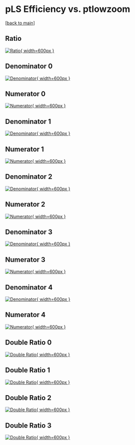# pLS Efficiency vs. ptlowzoom

[[back to main](./)]



## Ratio

[![Ratio](../mtv/var/pLS_base_321_1_eff_ptlowzoom.png){ width=600px }](../mtv/var/pLS_base_321_1_eff_ptlowzoom.pdf)

## Denominator 0

[![Denominator](../mtv/den/pLS_base_321_1_eff_ptlowzoom_den0.png){ width=600px }](../mtv/den/pLS_base_321_1_eff_ptlowzoom_den0.pdf)

## Numerator 0

[![Numerator](../mtv/num/pLS_base_321_1_eff_ptlowzoom_num0.png){ width=600px }](../mtv/num/pLS_base_321_1_eff_ptlowzoom_num0.pdf)

## Denominator 1

[![Denominator](../mtv/den/pLS_base_321_1_eff_ptlowzoom_den1.png){ width=600px }](../mtv/den/pLS_base_321_1_eff_ptlowzoom_den1.pdf)

## Numerator 1

[![Numerator](../mtv/num/pLS_base_321_1_eff_ptlowzoom_num1.png){ width=600px }](../mtv/num/pLS_base_321_1_eff_ptlowzoom_num1.pdf)

## Denominator 2

[![Denominator](../mtv/den/pLS_base_321_1_eff_ptlowzoom_den2.png){ width=600px }](../mtv/den/pLS_base_321_1_eff_ptlowzoom_den2.pdf)

## Numerator 2

[![Numerator](../mtv/num/pLS_base_321_1_eff_ptlowzoom_num2.png){ width=600px }](../mtv/num/pLS_base_321_1_eff_ptlowzoom_num2.pdf)

## Denominator 3

[![Denominator](../mtv/den/pLS_base_321_1_eff_ptlowzoom_den3.png){ width=600px }](../mtv/den/pLS_base_321_1_eff_ptlowzoom_den3.pdf)

## Numerator 3

[![Numerator](../mtv/num/pLS_base_321_1_eff_ptlowzoom_num3.png){ width=600px }](../mtv/num/pLS_base_321_1_eff_ptlowzoom_num3.pdf)

## Denominator 4

[![Denominator](../mtv/den/pLS_base_321_1_eff_ptlowzoom_den4.png){ width=600px }](../mtv/den/pLS_base_321_1_eff_ptlowzoom_den4.pdf)

## Numerator 4

[![Numerator](../mtv/num/pLS_base_321_1_eff_ptlowzoom_num4.png){ width=600px }](../mtv/num/pLS_base_321_1_eff_ptlowzoom_num4.pdf)

## Double Ratio 0

[![Double Ratio](../mtv/ratio/pLS_base_321_1_eff_ptlowzoom_ratio0.png){ width=600px }](../mtv/ratio/pLS_base_321_1_eff_ptlowzoom_ratio0.pdf)

## Double Ratio 1

[![Double Ratio](../mtv/ratio/pLS_base_321_1_eff_ptlowzoom_ratio1.png){ width=600px }](../mtv/ratio/pLS_base_321_1_eff_ptlowzoom_ratio1.pdf)

## Double Ratio 2

[![Double Ratio](../mtv/ratio/pLS_base_321_1_eff_ptlowzoom_ratio2.png){ width=600px }](../mtv/ratio/pLS_base_321_1_eff_ptlowzoom_ratio2.pdf)

## Double Ratio 3

[![Double Ratio](../mtv/ratio/pLS_base_321_1_eff_ptlowzoom_ratio3.png){ width=600px }](../mtv/ratio/pLS_base_321_1_eff_ptlowzoom_ratio3.pdf)

